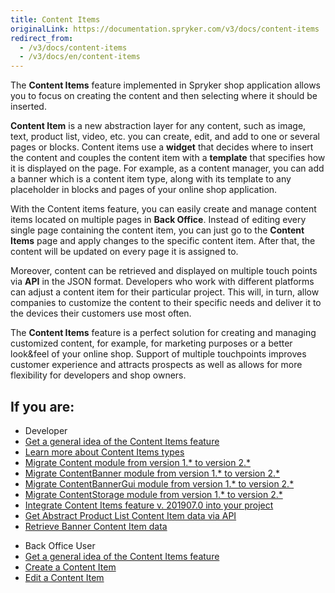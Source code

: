 ```yaml
---
title: Content Items
originalLink: https://documentation.spryker.com/v3/docs/content-items
redirect_from:
  - /v3/docs/content-items
  - /v3/docs/en/content-items
---
```


The **Content Items** feature implemented in Spryker shop application allows you to focus on creating the content and then selecting where it should be inserted.

**Content Item** is a new abstraction layer for any content, such as image, text, product list, video, etc. you can create, edit, and add to one or several pages or blocks. Content items use a **widget** that decides where to insert the content and couples the content item with a **template** that specifies how it is displayed on the page. For example, as a content manager, you can add a banner which is a content item type, along with its template to any placeholder in blocks and pages of your online shop application.

With the Content items feature, you can easily create and manage content items located on multiple pages in **Back Office**. Instead of editing every single page containing the content item, you can just go to the **Content Items** page and apply changes to the specific content item. After that, the content will be updated on every page it is assigned to.

Moreover, content can be retrieved and displayed on multiple touch points via **API** in the JSON format. Developers who work with different platforms can adjust a content item for their particular project. This will, in turn, allow companies to customize the content to their specific needs and deliver it to the devices their customers use most often. 

The **Content Items** feature is a perfect solution for creating and managing customized content, for example, for marketing purposes or a better look&feel of your online shop. Support of multiple touchpoints improves customer experience and attracts prospects as well as allows for more flexibility for developers and shop owners.

## If you are:

<div class="mr-container">
    <div class="mr-list-container">
        <!-- col1 -->
        <div class="mr-col">
            <ul class="mr-list mr-list-green">
                <li class="mr-title">Developer</li>
                <li><a href="https://documentation.spryker.com/v3/docs/content-items-overview-201907" class="mr-link">Get a general idea of the Content Items feature</a></li>
                <li><a href="https://documentation.spryker.com/v3/docs/content-items-types-module-relations-201907" class="mr-link">Learn more about Content Items types</a></li>
                <li><a href="https://documentation.spryker.com/v3/docs/mg-content-201907#upgrading-from-version-1---to-version-2--" class="mr-link">Migrate Content module from version 1.* to version 2.*</a></li><li><a href="https://documentation.spryker.com/v3/docs/mg-contentbanner-201907#upgrading-from-version-1---to-version-2--" class="mr-link">Migrate ContentBanner module from version 1.* to version 2.*</a></li>
 <li><a href="https://documentation.spryker.com/v3/docs/mg-contentbannergui-201907#upgrading-from-version-1---to-version-2--" class="mr-link">Migrate ContentBannerGui module from version 1.* to version 2.*</a></li>
         <li><a href="https://documentation.spryker.com/v3/docs/mg-contentstorage-201907" class="mr-link">Migrate ContentStorage module from version 1.* to version 2.*</a></li>  
<li><a href="https://documentation.spryker.com/v3/docs/content-items-feature-integration-201907" class="mr-link">Integrate Content Items feature v. 201907.0 into your project</a></li> 
  <li><a href="https://documentation.spryker.com/v3/docs/getting-abstract-product-list-content-item-data-201907" class="mr-link">Get Abstract Product List Content Item data via API</a></li> 
                 <li><a href="https://documentation.spryker.com/v3/docs/retrieving-banner-content-item-data-201907" class="mr-link">Retrieve Banner Content Item data</a></li>
                    </ul>
        </div>
        <!-- col2 -->
        <div class="mr-col">
            <ul class="mr-list mr-list-blue">
                <li class="mr-title"> Back Office User</li>
            <li><a href="https://documentation.spryker.com/v3/docs/content-items-overview-201907" class="mr-link">Get a general idea of the Content Items feature</a></li>
 <li><a href="https://documentation.spryker.com/v3/docs/creating-content-items" class="mr-link">Create a Content Item</a></li>
                 <li><a href="https://documentation.spryker.com/v3/docs/editing-content-items" class="mr-link">Edit a Content Item</a></li>    
                
